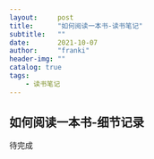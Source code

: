 ```yaml
---
layout:     post
title:      "如何阅读一本书-读书笔记"
subtitle:   ""
date:       2021-10-07
author:     "franki"
header-img: ""
catalog: true
tags:
    - 读书笔记
---
```


## 如何阅读一本书-细节记录

待完成
